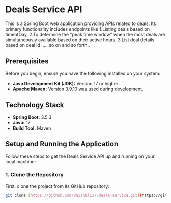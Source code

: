 # Deals Service API

This is a Spring Boot web application providing APIs related to deals. Its primary functionality includes endpoints like 
1.Listing deals based on timeofDay.
2.To determine the "peak time window" when the most deals are simultaneously available based on their active hours.
3.List deal details based on deal id
..... so on and so forth..

## Prerequisites

Before you begin, ensure you have the following installed on your system:

* **Java Development Kit (JDK):** Version 17 or higher.
* **Apache Maven:** Version 3.9.10 was used during development.

## Technology Stack

* **Spring Boot:** 3.5.3
* **Java:** 17
* **Build Tool:** Maven

## Setup and Running the Application

Follow these steps to get the Deals Service API up and running on your local machine:

### 1. Clone the Repository

First, clone the project from its GitHub repository:

```bash
git clone [https://github.com/Vaishali17/deals-service.git](https://github.com/Vaishali17/deals-service.git)